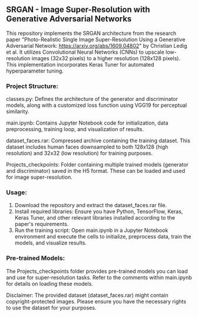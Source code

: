 ## SRGAN - Image Super-Resolution with Generative Adversarial Networks
This repository implements the SRGAN architecture from the research paper "Photo-Realistic Single Image Super-Resolution Using a Generative Adversarial Network: https://arxiv.org/abs/1609.04802" by Christian Ledig et al. It utilizes Convolutional Neural Networks (CNNs) to upscale low-resolution images (32x32 pixels) to a higher resolution (128x128 pixels).  This implementation incorporates Keras Tuner for automated hyperparameter tuning.

### Project Structure:

classes.py: Defines the architecture of the generator and discriminator models, along with a customized loss function using VGG19 for perceptual similarity.

main.ipynb: Contains Jupyter Notebook code for initialization, data preprocessing, training loop, and visualization of results.

dataset_faces.rar: Compressed archive containing the training dataset. This dataset includes human faces downsampled to both 128x128 (high resolution) and 32x32 (low resolution) for training 
purposes.

Projects_checkpoints: Folder containing multiple trained models (generator and discriminator) saved in the H5 format. These can be loaded and used for image super-resolution.

### Usage:

1. Download the repository and extract the dataset_faces.rar file.
2. Install required libraries: Ensure you have Python, TensorFlow, Keras, Keras Tuner, and other relevant libraries installed according to the paper's requirements.
3. Run the training script: Open main.ipynb in a Jupyter Notebook environment and execute the cells to initialize, preprocess data, train the models, and visualize results.

### Pre-trained Models:

The Projects_checkpoints folder provides pre-trained models you can load and use for super-resolution tasks. Refer to the comments within main.ipynb for details on loading these models.

Disclaimer: The provided dataset (dataset_faces.rar) might contain copyright-protected images.  Please ensure you have the necessary rights to use the dataset for your purposes.
